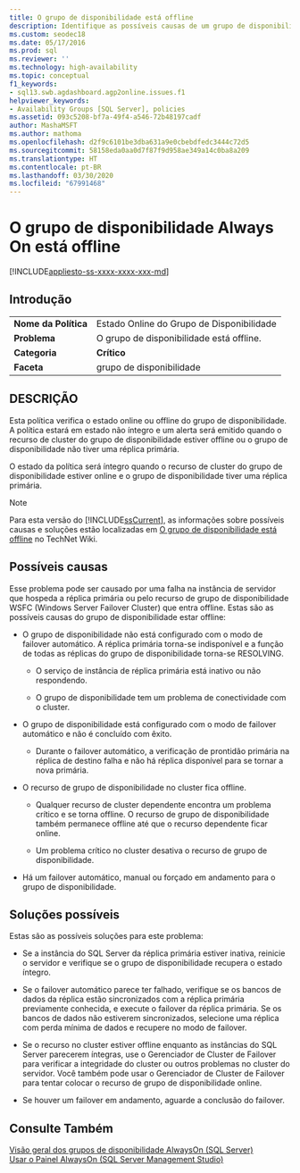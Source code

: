 ```yaml
---
title: O grupo de disponibilidade está offline
description: Identifique as possíveis causas de um grupo de disponibilidade Always On estar offline.
ms.custom: seodec18
ms.date: 05/17/2016
ms.prod: sql
ms.reviewer: ''
ms.technology: high-availability
ms.topic: conceptual
f1_keywords:
- sql13.swb.agdashboard.agp2online.issues.f1
helpviewer_keywords:
- Availability Groups [SQL Server], policies
ms.assetid: 093c5208-bf7a-49f4-a546-72b48197cadf
author: MashaMSFT
ms.author: mathoma
ms.openlocfilehash: d2f9c6101be3dba631a9e0cbebdfedc3444c72d5
ms.sourcegitcommit: 58158eda0aa0d7f87f9d958ae349a14c0ba8a209
ms.translationtype: HT
ms.contentlocale: pt-BR
ms.lasthandoff: 03/30/2020
ms.locfileid: "67991468"
---
```

# <a name="always-on-availability-group-is-offline"></a>O grupo de disponibilidade Always On está offline
[!INCLUDE[appliesto-ss-xxxx-xxxx-xxx-md](../../../includes/appliesto-ss-xxxx-xxxx-xxx-md.md)]
    
## <a name="introduction"></a>Introdução  
  
|||  
|-|-|  
|**Nome da Política**|Estado Online do Grupo de Disponibilidade|  
|**Problema**|O grupo de disponibilidade está offline.|  
|**Categoria**|**Crítico**|  
|**Faceta**|grupo de disponibilidade|  
  
## <a name="description"></a>DESCRIÇÃO  
 Esta política verifica o estado online ou offline do grupo de disponibilidade. A política estará em estado não íntegro e um alerta será emitido quando o recurso de cluster do grupo de disponibilidade estiver offline ou o grupo de disponibilidade não tiver uma réplica primária.  
  
 O estado da política será íntegro quando o recurso de cluster do grupo de disponibilidade estiver online e o grupo de disponibilidade tiver uma réplica primária.  
  
> [!NOTE]  
>  Para esta versão do [!INCLUDE[ssCurrent](../../../includes/sscurrent-md.md)], as informações sobre possíveis causas e soluções estão localizadas em [O grupo de disponibilidade está offline](https://go.microsoft.com/fwlink/p/?LinkId=220850) no TechNet Wiki.  
  
## <a name="possible-causes"></a>Possíveis causas  
 Esse problema pode ser causado por uma falha na instância de servidor que hospeda a réplica primária ou pelo recurso de grupo de disponibilidade WSFC (Windows Server Failover Cluster) que entra offline. Estas são as possíveis causas do grupo de disponibilidade estar offline:  
  
-   O grupo de disponibilidade não está configurado com o modo de failover automático. A réplica primária torna-se indisponível e a função de todas as réplicas do grupo de disponibilidade torna-se RESOLVING.  
  
    -   O serviço de instância de réplica primária está inativo ou não respondendo.  
  
    -   O grupo de disponibilidade tem um problema de conectividade com o cluster.  
  
-   O grupo de disponibilidade está configurado com o modo de failover automático e não é concluído com êxito.  
  
    -   Durante o failover automático, a verificação de prontidão primária na réplica de destino falha e não há réplica disponível para se tornar a nova primária.  
  
-   O recurso de grupo de disponibilidade no cluster fica offline.  
  
    -   Qualquer recurso de cluster dependente encontra um problema crítico e se torna offline. O recurso de grupo de disponibilidade também permanece offline até que o recurso dependente ficar online.  
  
    -   Um problema crítico no cluster desativa o recurso de grupo de disponibilidade.  
  
-   Há um failover automático, manual ou forçado em andamento para o grupo de disponibilidade.  
  
## <a name="possible-solutions"></a>Soluções possíveis  
 Estas são as possíveis soluções para este problema:  
  
-   Se a instância do SQL Server da réplica primária estiver inativa, reinicie o servidor e verifique se o grupo de disponibilidade recupera o estado íntegro.  
  
-   Se o failover automático parece ter falhado, verifique se os bancos de dados da réplica estão sincronizados com a réplica primária previamente conhecida, e execute o failover da réplica primária. Se os bancos de dados não estiverem sincronizados, selecione uma réplica com perda mínima de dados e recupere no modo de failover.  
  
-   Se o recurso no cluster estiver offline enquanto as instâncias do SQL Server parecerem íntegras, use o Gerenciador de Cluster de Failover para verificar a integridade do cluster ou outros problemas no cluster do servidor. Você também pode usar o Gerenciador de Cluster de Failover para tentar colocar o recurso de grupo de disponibilidade online.  
  
-   Se houver um failover em andamento, aguarde a conclusão do failover.  
  
## <a name="see-also"></a>Consulte Também  
 [Visão geral dos grupos de disponibilidade AlwaysOn &#40;SQL Server&#41;](../../../database-engine/availability-groups/windows/overview-of-always-on-availability-groups-sql-server.md)   
 [Usar o Painel AlwaysOn &#40;SQL Server Management Studio&#41;](../../../database-engine/availability-groups/windows/use-the-always-on-dashboard-sql-server-management-studio.md)  
  
  
